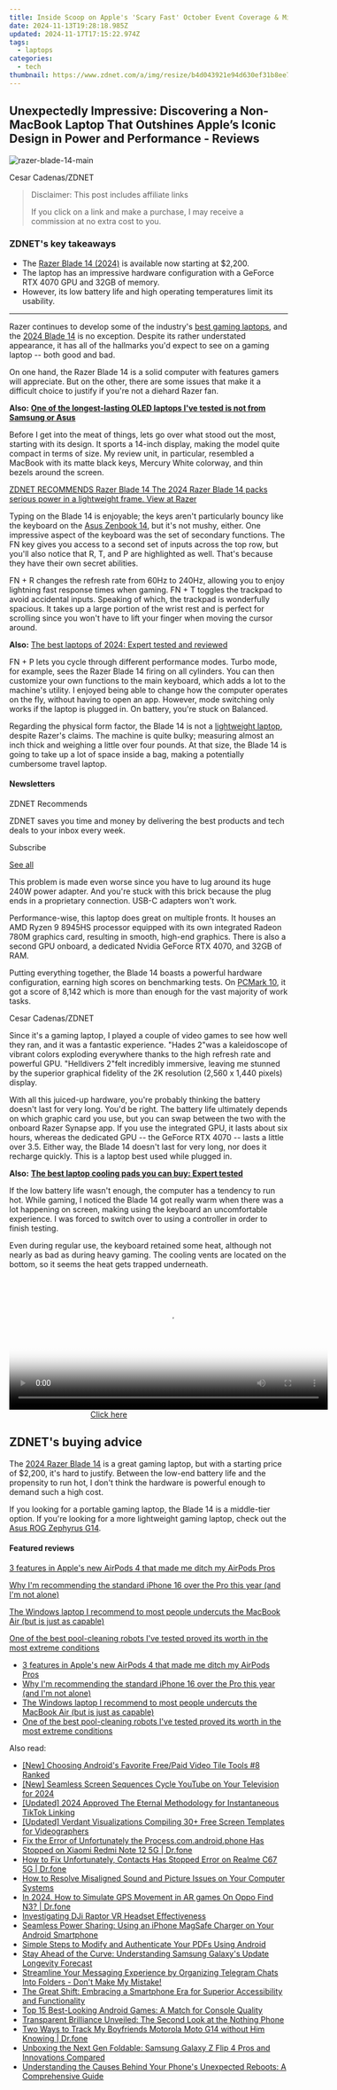 ```yaml
---
title: Inside Scoop on Apple's 'Scary Fast' October Event Coverage & Missing Pieces Exposed by Experts at ZDNet
date: 2024-11-13T19:28:18.985Z
updated: 2024-11-17T17:15:22.974Z
tags:
  - laptops
categories:
  - tech
thumbnail: https://www.zdnet.com/a/img/resize/b4d043921e94d630ef31b8ee70c0bf4b2e44df43/2023/09/12/f109d970-6024-4b8e-a941-b43e8a18581c/yellow-mac.jpg?auto=webp&fit=crop&frame=1&height=172&width=306
---
```


## Unexpectedly Impressive: Discovering a Non-MacBook Laptop That Outshines Apple’s Iconic Design in Power and Performance - Reviews

![razer-blade-14-main](https://www.zdnet.com/a/img/resize/027ff68da51f252987368bd40419bc3e6e0312c6/2024/06/12/d0fc91c9-c241-40b4-af9f-062625bf0b1b/razer-blade-14-main.jpg?auto=webp&width=1280)

Cesar Cadenas/ZDNET

>  Disclaimer: This post includes affiliate links
>
>  If you click on a link and make a purchase, I may receive a commission at no extra cost to you.
>

### ZDNET's key takeaways

* The [Razer Blade 14 (2024)](https://razer.a9yw.net/c/159047/642901/10229?&sharedid=zdnet&partnerpropertyid=1980086&u=https%3A%2F%2Fwww.razer.com%2Fgaming-laptops%2FRazer-Blade-14%2FRZ09-05081EM3-R3U1&subId1=zd-%5F%5FCOM%5FCLICK%5FID%5F%5F-dtp) is available now starting at $2,200\.
* The laptop has an impressive hardware configuration with a GeForce RTX 4070 GPU and 32GB of memory.
* However, its low battery life and high operating temperatures limit its usability.

---

Razer continues to develop some of the industry's [best gaming laptops](https://www.zdnet.com/article/best-gaming-laptop/), and the [2024 Blade 14](https://razer.a9yw.net/c/159047/642901/10229?&sharedid=zdnet&partnerpropertyid=1980086&u=https%3A%2F%2Fwww.razer.com%2Fgaming-laptops%2FRazer-Blade-14%2FRZ09-05081EM3-R3U1&subId1=zd-%5F%5FCOM%5FCLICK%5FID%5F%5F-dtp) is no exception. Despite its rather understated appearance, it has all of the hallmarks you'd expect to see on a gaming laptop -- both good and bad. 

On one hand, the Razer Blade 14 is a solid computer with features gamers will appreciate. But on the other, there are some issues that make it a difficult choice to justify if you're not a diehard Razer fan. 

**Also:** [**One of the longest-lasting OLED laptops I've tested is not from Samsung or Asus**](https://www.zdnet.com/article/one-of-the-longest-lasting-oled-laptops-ive-tested-is-not-from-samsung-or-asus/)

Before I get into the meat of things, lets go over what stood out the most, starting with its design. It sports a 14-inch display, making the model quite compact in terms of size. My review unit, in particular, resembled a MacBook with its matte black keys, Mercury White colorway, and thin bezels around the screen. 

[ZDNET RECOMMENDS Razer Blade 14 The 2024 Razer Blade 14 packs serious power in a lightweight frame. View at Razer](https://razer.a9yw.net/c/159047/642901/10229?&sharedid=zdnet&partnerpropertyid=1980086&u=https%3A%2F%2Fwww.razer.com%2Fgaming-laptops%2FRazer-Blade-14%2FRZ09-05081EM3-R3U1&subId1=zd-%5F%5FCOM%5FCLICK%5FID%5F%5F-dtp)

Typing on the Blade 14 is enjoyable; the keys aren't particularly bouncy like the keyboard on the [Asus Zenbook 14](https://www.zdnet.com/article/the-work-laptop-i-recommend-to-most-people-is-not-made-by-apple-or-lenovo/), but it's not mushy, either. One impressive aspect of the keyboard was the set of secondary functions. The FN key gives you access to a second set of inputs across the top row, but you'll also notice that R, T, and P are highlighted as well. That's because they have their own secret abilities. 

FN + R changes the refresh rate from 60Hz to 240Hz, allowing you to enjoy lightning fast response times when gaming. FN + T toggles the trackpad to avoid accidental inputs. Speaking of which, the trackpad is wonderfully spacious. It takes up a large portion of the wrist rest and is perfect for scrolling since you won't have to lift your finger when moving the cursor around. 

**Also:** [The best laptops of 2024: Expert tested and reviewed](https://www.zdnet.com/article/best-laptop/) 

FN + P lets you cycle through different performance modes. Turbo mode, for example, sees the Razer Blade 14 firing on all cylinders. You can then customize your own functions to the main keyboard, which adds a lot to the machine's utility. I enjoyed being able to change how the computer operates on the fly, without having to open an app. However, mode switching only works if the laptop is plugged in. On battery, you're stuck on Balanced.

Regarding the physical form factor, the Blade 14 is not a [lightweight laptop](https://www.zdnet.com/article/best-lightweight-laptops/), despite Razer's claims. The machine is quite bulky; measuring almost an inch thick and weighing a little over four pounds. At that size, the Blade 14 is going to take up a lot of space inside a bag, making a potentially cumbersome travel laptop. 

#### Newsletters

ZDNET Recommends

ZDNET saves you time and money by delivering the best products and tech deals to your inbox every week.

 Subscribe

[See all](https://www.zdnet.com/newsletters/)

This problem is made even worse since you have to lug around its huge 240W power adapter. And you're stuck with this brick because the plug ends in a proprietary connection. USB-C adapters won't work.

Performance-wise, this laptop does great on multiple fronts. It houses an AMD Ryzen 9 8945HS processor equipped with its own integrated Radeon 780M graphics card, resulting in smooth, high-end graphics. There is also a second GPU onboard, a dedicated Nvidia GeForce RTX 4070, and 32GB of RAM. 

Putting everything together, the Blade 14 boasts a powerful hardware configuration, earning high scores on benchmarking tests. On [PCMark 10](https://benchmarks.ul.com/pcmark10), it got a score of 8,142 which is more than enough for the vast majority of work tasks.

Cesar Cadenas/ZDNET

Since it's a gaming laptop, I played a couple of video games to see how well they ran, and it was a fantastic experience. "Hades 2"was a kaleidoscope of vibrant colors exploding everywhere thanks to the high refresh rate and powerful GPU. "Helldivers 2"felt incredibly immersive, leaving me stunned by the superior graphical fidelity of the 2K resolution (2,560 x 1,440 pixels) display. 

With all this juiced-up hardware, you're probably thinking the battery doesn't last for very long. You'd be right. The battery life ultimately depends on which graphic card you use, but you can swap between the two with the onboard Razer Synapse app. If you use the integrated GPU, it lasts about six hours, whereas the dedicated GPU -- the GeForce RTX 4070 -- lasts a little over 3.5\. Either way, the Blade 14 doesn't last for very long, nor does it recharge quickly. This is a laptop best used while plugged in. 

**Also:** [**The best laptop cooling pads you can buy: Expert tested**](https://www.zdnet.com/home-and-office/best-laptop-cooling-pad/)

If the low battery life wasn't enough, the computer has a tendency to run hot. While gaming, I noticed the Blade 14 got really warm when there was a lot happening on screen, making using the keyboard an uncomfortable experience. I was forced to switch over to using a controller in order to finish testing. 

Even during regular use, the keyboard retained some heat, although not nearly as bad as during heavy gaming. The cooling vents are located on the bottom, so it seems the heat gets trapped underneath.

<!-- affiliate ads begin -->
<span id="1983552">
					<video width="576" height="240" style="cursor:pointer"
           poster="//a.impactradius-go.com/display-clicktoplayimage/1983552.png"
           onclick="if(!this.playClicked){this.play();this.setAttribute('controls',true);this.playClicked=true;}">
	   <source src="//a.impactradius-go.com/display-ad/22993-1983552">
	   <img src="//a.impactradius-go.com/display-clicktoplayimage/1983552.png" style="border: none; height: 100%; width: 100%; object-fit: contain">
	</video>
	<div style="width:360px;text-align:center"><a href="javascript:window.open(decodeURIComponent('https%3A%2F%2Fhomestyler.sjv.io%2Fc%2F5597632%2F1983552%2F22993'), '_blank');void(0);">Click here</a></div>
</span>
<img height="0" width="0" src="https://imp.pxf.io/i/5597632/1983552/22993" style="position:absolute;visibility:hidden;" border="0" />
<!-- affiliate ads end -->

## ZDNET's buying advice

The [2024 Razer Blade 14](https://razer.a9yw.net/c/159047/642901/10229?&sharedid=zdnet&partnerpropertyid=1980086&u=https%3A%2F%2Fwww.razer.com%2Fgaming-laptops%2FRazer-Blade-14%2FRZ09-05081EM3-R3U1&subId1=zd-%5F%5FCOM%5FCLICK%5FID%5F%5F-dtp) is a great gaming laptop, but with a starting price of $2,200, it's hard to justify. Between the low-end battery life and the propensity to run hot, I don't think the hardware is powerful enough to demand such a high cost. 

If you looking for a portable gaming laptop, the Blade 14 is a middle-tier option. If you're looking for a more lightweight gaming laptop, check out the [Asus ROG Zephyrus G14](https://www.zdnet.com/article/asus-new-laptop-is-a-solid-macbook-alternative-thats-better-in-several-ways/).

#### Featured reviews

[3 features in Apple's new AirPods 4 that made me ditch my AirPods Pros](https://www.zdnet.com/article/3-features-in-apples-new-airpods-4-that-made-me-ditch-my-airpods-pros/ "3 features in Apple's new AirPods 4 that made me ditch my AirPods Pros")

[Why I'm recommending the standard iPhone 16 over the Pro this year (and I'm not alone)](https://www.zdnet.com/article/why-im-recommending-the-standard-iphone-16-over-the-pro-this-year-and-im-not-alone/ "Why I'm recommending the standard iPhone 16 over the Pro this year (and I'm not alone)")

[The Windows laptop I recommend to most people undercuts the MacBook Air (but is just as capable)](https://www.zdnet.com/article/the-windows-laptop-i-recommend-to-most-people-undercuts-the-macbook-air-but-is-just-as-capable/ "The Windows laptop I recommend to most people undercuts the MacBook Air (but is just as capable)")

[One of the best pool-cleaning robots I've tested proved its worth in the most extreme conditions](https://www.zdnet.com/article/one-of-the-best-pool-cleaning-robots-ive-tested-proved-its-worth-in-the-most-extreme-conditions/ "One of the best pool-cleaning robots I've tested proved its worth in the most extreme conditions")

* [3 features in Apple's new AirPods 4 that made me ditch my AirPods Pros](https://www.zdnet.com/article/3-features-in-apples-new-airpods-4-that-made-me-ditch-my-airpods-pros/ "3 features in Apple's new AirPods 4 that made me ditch my AirPods Pros")
* [Why I'm recommending the standard iPhone 16 over the Pro this year (and I'm not alone)](https://www.zdnet.com/article/why-im-recommending-the-standard-iphone-16-over-the-pro-this-year-and-im-not-alone/ "Why I'm recommending the standard iPhone 16 over the Pro this year (and I'm not alone)")
* [The Windows laptop I recommend to most people undercuts the MacBook Air (but is just as capable)](https://www.zdnet.com/article/the-windows-laptop-i-recommend-to-most-people-undercuts-the-macbook-air-but-is-just-as-capable/ "The Windows laptop I recommend to most people undercuts the MacBook Air (but is just as capable)")
* [One of the best pool-cleaning robots I've tested proved its worth in the most extreme conditions](https://www.zdnet.com/article/one-of-the-best-pool-cleaning-robots-ive-tested-proved-its-worth-in-the-most-extreme-conditions/ "One of the best pool-cleaning robots I've tested proved its worth in the most extreme conditions")

<ins class="adsbygoogle"
     style="display:block"
     data-ad-format="autorelaxed"
     data-ad-client="ca-pub-7571918770474297"
     data-ad-slot="1223367746"></ins>

<ins class="adsbygoogle"
     style="display:block"
     data-ad-client="ca-pub-7571918770474297"
     data-ad-slot="8358498916"
     data-ad-format="auto"
     data-full-width-responsive="true"></ins>

<span class="atpl-alsoreadstyle">Also read:</span>
<div><ul>
<li><a href="https://article-tips.techidaily.com/new-choosing-androids-favorite-freepaid-video-tile-tools-8-ranked/"><u>[New] Choosing Android's Favorite Free/Paid Video Tile Tools #8 Ranked</u></a></li>
<li><a href="https://youtube-blog.techidaily.com/eamless-screen-sequences-cycle-youtube-on-your-television-for-2024/"><u>[New] Seamless Screen Sequences Cycle YouTube on Your Television for 2024</u></a></li>
<li><a href="https://fox-helps.techidaily.com/updated-2024-approved-the-eternal-methodology-for-instantaneous-tiktok-linking/"><u>[Updated] 2024 Approved The Eternal Methodology for Instantaneous TikTok Linking</u></a></li>
<li><a href="https://fox-links.techidaily.com/updated-verdant-visualizations-compiling-30plus-free-screen-templates-for-videographers/"><u>[Updated] Verdant Visualizations Compiling 30+ Free Screen Templates for Videographers</u></a></li>
<li><a href="https://howto.techidaily.com/fix-the-error-of-unfortunately-the-processcomandroidphone-has-stopped-on-xiaomi-redmi-note-12-5g-drfone-by-drfone-fix-android-problems-fix-android-problems/"><u>Fix the Error of Unfortunately the Process.com.android.phone Has Stopped on Xiaomi Redmi Note 12 5G | Dr.fone</u></a></li>
<li><a href="https://fix-guide.techidaily.com/how-to-fix-unfortunately-contacts-has-stopped-error-on-realme-c67-5g-drfone-by-drfone-fix-android-problems-fix-android-problems/"><u>How to Fix Unfortunately, Contacts Has Stopped Error on Realme C67 5G | Dr.fone</u></a></li>
<li><a href="https://media-tips.techidaily.com/how-to-resolve-misaligned-sound-and-picture-issues-on-your-computer-systems/"><u>How to Resolve Misaligned Sound and Picture Issues on Your Computer Systems</u></a></li>
<li><a href="https://review-topics.techidaily.com/in-2024-how-to-simulate-gps-movement-in-ar-games-on-oppo-find-n3-drfone-by-drfone-virtual-android/"><u>In 2024, How to Simulate GPS Movement in AR games On Oppo Find N3? | Dr.fone</u></a></li>
<li><a href="https://extra-hints.techidaily.com/investigating-dji-raptor-vr-headset-effectiveness/"><u>Investigating DJi Raptor VR Headset Effectiveness</u></a></li>
<li><a href="https://hardware-reviews.techidaily.com/seamless-power-sharing-using-an-iphone-magsafe-charger-on-your-android-smartphone/"><u>Seamless Power Sharing: Using an iPhone MagSafe Charger on Your Android Smartphone</u></a></li>
<li><a href="https://hardware-reviews.techidaily.com/simple-steps-to-modify-and-authenticate-your-pdfs-using-android/"><u>Simple Steps to Modify and Authenticate Your PDFs Using Android</u></a></li>
<li><a href="https://hardware-reviews.techidaily.com/stay-ahead-of-the-curve-understanding-samsung-galaxys-update-longevity-forecast/"><u>Stay Ahead of the Curve: Understanding Samsung Galaxy's Update Longevity Forecast</u></a></li>
<li><a href="https://hardware-reviews.techidaily.com/streamline-your-messaging-experience-by-organizing-telegram-chats-into-folders-dont-make-my-mistake/"><u>Streamline Your Messaging Experience by Organizing Telegram Chats Into Folders - Don't Make My Mistake!</u></a></li>
<li><a href="https://hardware-reviews.techidaily.com/the-great-shift-embracing-a-smartphone-era-for-superior-accessibility-and-functionality/"><u>The Great Shift: Embracing a Smartphone Era for Superior Accessibility and Functionality</u></a></li>
<li><a href="https://hardware-reviews.techidaily.com/top-15-best-looking-android-games-a-match-for-console-quality/"><u>Top 15 Best-Looking Android Games: A Match for Console Quality</u></a></li>
<li><a href="https://hardware-reviews.techidaily.com/transparent-brilliance-unveiled-the-second-look-at-the-nothing-phone/"><u>Transparent Brilliance Unveiled: The Second Look at the Nothing Phone</u></a></li>
<li><a href="https://android-location-track.techidaily.com/two-ways-to-track-my-boyfriends-motorola-moto-g14-without-him-knowing-drfone-by-drfone-virtual-android/"><u>Two Ways to Track My Boyfriends Motorola Moto G14 without Him Knowing | Dr.fone</u></a></li>
<li><a href="https://hardware-reviews.techidaily.com/unboxing-the-next-gen-foldable-samsung-galaxy-z-flip-4-pros-and-innovations-compared/"><u>Unboxing the Next Gen Foldable: Samsung Galaxy Z Flip 4 Pros and Innovations Compared</u></a></li>
<li><a href="https://hardware-reviews.techidaily.com/understanding-the-causes-behind-your-phones-unexpected-reboots-a-comprehensive-guide/"><u>Understanding the Causes Behind Your Phone's Unexpected Reboots: A Comprehensive Guide</u></a></li>
</ul></div>

